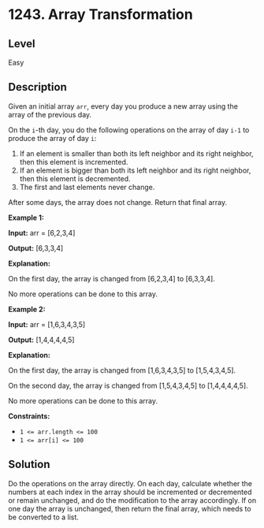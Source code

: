 # 1243. Array Transformation
## Level
Easy

## Description
Given an initial array `arr`, every day you produce a new array using the array of the previous day.

On the `i`-th day, you do the following operations on the array of day `i-1` to produce the array of day `i`:

1. If an element is smaller than both its left neighbor and its right neighbor, then this element is incremented.
2. If an element is bigger than both its left neighbor and its right neighbor, then this element is decremented.
3. The first and last elements never change.

After some days, the array does not change. Return that final array.

**Example 1:**

**Input:** arr = [6,2,3,4]

**Output:** [6,3,3,4]

**Explanation:**

On the first day, the array is changed from [6,2,3,4] to [6,3,3,4].

No more operations can be done to this array.

**Example 2:**

**Input:** arr = [1,6,3,4,3,5]

**Output:** [1,4,4,4,4,5]

**Explanation:**

On the first day, the array is changed from [1,6,3,4,3,5] to [1,5,4,3,4,5].

On the second day, the array is changed from [1,5,4,3,4,5] to [1,4,4,4,4,5].

No more operations can be done to this array.

**Constraints:**

* `1 <= arr.length <= 100`
* `1 <= arr[i] <= 100`

## Solution
Do the operations on the array directly. On each day, calculate whether the numbers at each index in the array should be incremented or decremented or remain unchanged, and do the modification to the array accordingly. If on one day the array is unchanged, then return the final array, which needs to be converted to a list.
